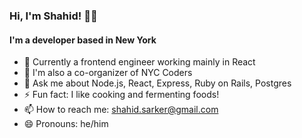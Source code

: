 ### Hi, I'm Shahid! 👋🏽

#### I'm a developer based in New York

- 🔭 Currently a frontend engineer working mainly in React
- 🌱 I'm also a co-organizer of NYC Coders
- 💬 Ask me about Node.js, React, Express, Ruby on Rails, Postgres
- ⚡ Fun fact: I like cooking and fermenting foods!
- 📫 How to reach me: shahid.sarker@gmail.com
- 😄 Pronouns: he/him

<!--
**shahidsarker/shahidsarker** is a ✨ _special_ ✨ repository because its `README.md` (this file) appears on your GitHub profile.

Here are some ideas to get you started:

- 🔭 I’m currently working on ...
- 🌱 I’m currently learning ...
- 👯 I’m looking to collaborate on ...
- 🤔 I’m looking for help with ...
- 💬 Ask me about ...
- 📫 How to reach me: ...
- 😄 Pronouns: ...
- ⚡ Fun fact: ...
-->
